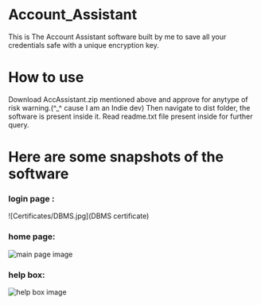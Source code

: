 # Account_Assistant
This is The Account Assistant software built by me to save all your credentials safe with a unique encryption key.

# How to use
Download AccAssistant.zip mentioned above and approve for anytype of risk warning.(^_^ cause I am an Indie dev)
Then navigate to dist folder, the software is present inside it.
Read readme.txt file present inside for further query.

# Here are some snapshots of the software
### login page :
![Certificates/DBMS.jpg](DBMS certificate)

### home page: 
![main page image](main_page.png)

### help box: 
![help box image](help_page.png)
